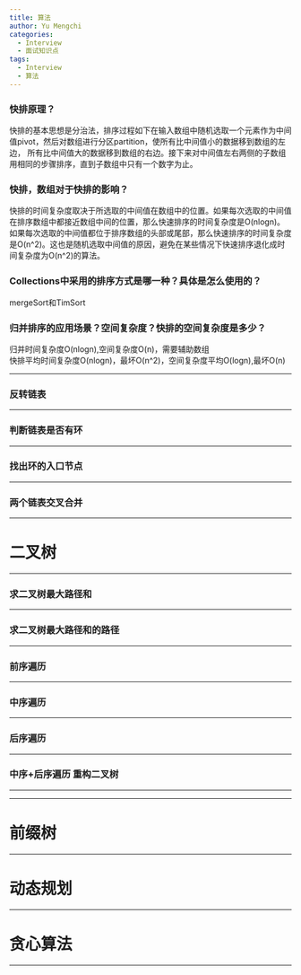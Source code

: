 ```yaml
---
title: 算法
author: Yu Mengchi
categories:
  - Interview 
  - 面试知识点
tags:
  - Interview
  - 算法
---
```

  
### 快排原理？
快排的基本思想是分治法，排序过程如下在输入数组中随机选取一个元素作为中间值pivot，然后对数组进行分区partition，使所有比中间值小的数据移到数组的左边，
所有比中间值大的数据移到数组的右边。接下来对中间值左右两侧的子数组用相同的步骤排序，直到子数组中只有一个数字为止。
### 快排，数组对于快排的影响？
快排的时间复杂度取决于所选取的中间值在数组中的位置。如果每次选取的中间值在排序数组中都接近数组中间的位置，那么快速排序的时间复杂度是O(nlogn)。
如果每次选取的中间值都位于排序数组的头部或尾部，那么快速排序的时间复杂度是O(n^2)。这也是随机选取中间值的原因，避免在某些情况下快速排序退化成时间复杂度为O(n^2)的算法。

### Collections中采用的排序方式是哪一种？具体是怎么使用的？
mergeSort和TimSort

### 归并排序的应用场景？空间复杂度？快排的空间复杂度是多少？
归并时间复杂度O(nlogn),空间复杂度O(n)，需要辅助数组  
快排平均时间复杂度O(nlogn)，最坏O(n^2)，空间复杂度平均O(logn),最坏O(n)


---

### 反转链表

---

### 判断链表是否有环

---

### 找出环的入口节点

---

### 两个链表交叉合并



---

# 二叉树

---

### 求二叉树最大路径和

---

### 求二叉树最大路径和的路径

---

### 前序遍历

---

### 中序遍历

---

### 后序遍历

---

### 中序+后序遍历 重构二叉树

---



---

# 前缀树

---



# 动态规划

---

# 贪心算法

---

